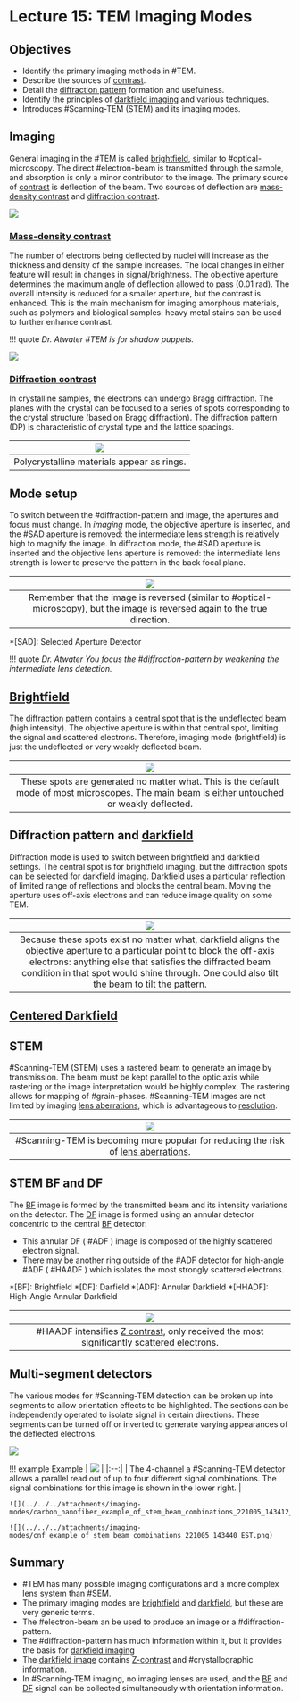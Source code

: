 <!-- 20221005T09:34 -->
# Lecture 15: TEM Imaging Modes
## Objectives
- Identify the primary imaging methods in #TEM.
- Describe the sources of [contrast](contrast.md).
- Detail the [diffraction pattern](lecture-16-tem-diffraction-patterns.md) formation and usefulness.
- Identify the principles of [darkfield imaging](darkfield.md) and various techniques.
- Introduces #Scanning-TEM (STEM) and its imaging modes.

## Imaging
General imaging in the #TEM is called [brightfield](brightfield.md), similar to #optical-microscopy.
The direct #electron-beam is transmitted through the sample, and absorption is only a minor contributor to the image.
The primary source of [contrast](contrast.md) is deflection of the beam.
Two sources of deflection are [mass-density contrast](contrast.md#mass-density-contrast) and [diffraction contrast](contrast.md#diffraction-contrast).

![](../../../attachments/lecture-15-tem-imaging-modes/imaging_in_tem_221028_150151_EST.png)

### [Mass-density contrast](contrast.md#mass-density-contrast)
The number of electrons being deflected by nuclei will increase as the thickness and density of the sample increases.
The local changes in either feature will result in changes in signal/brightness.
The objective aperture determines the maximum angle of deflection allowed to pass (0.01 rad).
The overall intensity is reduced for a smaller aperture, but the contrast is enhanced.
This is the main mechanism for imaging amorphous materials, such as polymers and biological samples: heavy metal stains can be used to further enhance contrast.

!!! quote <cite> Dr. Atwater
    #TEM is for shadow puppets.

![](../../../attachments/lecture-15-tem-imaging-modes/mass-density_contrast_221028_150737_EST.png)

### [Diffraction contrast](contrast.md#diffraction-contrast)
In crystalline samples, the electrons can undergo Bragg diffraction.
The planes with the crystal can be focused to a series of spots corresponding to  the crystal structure (based on Bragg diffraction).
The diffraction pattern (DP) is characteristic of crystal type and the lattice spacings.

| ![](../../../attachments/imaging-modes/diffraction_contrast_221005_140203_EST.png) |
|:--:|
| Polycrystalline materials appear as rings. |

## Mode setup
To switch between the #diffraction-pattern and image, the apertures and focus must change.
In _imaging_ mode, the objective aperture is inserted, and the #SAD aperture is removed: the intermediate lens strength is relatively high to magnify the image.
In diffraction mode, the #SAD aperture is inserted and the objective lens aperture is removed: the intermediate lens strength is lower to preserve the pattern in the back focal plane.

| ![](../../../attachments/imaging-modes/tem_mode_setup_221005_140508_EST.png) |
|:--:|
| Remember that the image is reversed (similar to #optical-microscopy), but the image is reversed again to the true direction. |

*[SAD]: Selected Aperture Detector

!!! quote <cite> Dr. Atwater
    You focus the #diffraction-pattern by weakening the intermediate lens detection.

## [Brightfield](brightfield.md#tem)
The diffraction pattern contains a central spot that is the undeflected beam (high intensity).
The objective aperture is within that central spot, limiting the signal and scattered electrons.
Therefore, imaging mode (brightfield) is just the undeflected or very weakly deflected beam.

| ![](../../../attachments/imaging-modes/brightfield_imaging_221005_140908_EST.png) |
|:--:|
| These spots are generated no matter what. This is the default mode of most microscopes. The main beam is either untouched or weakly deflected. |

## Diffraction pattern and [darkfield](darkfield.md#tem)
Diffraction mode is used to switch between brightfield and darkfield settings.
The central spot is for brightfield imaging, but the diffraction spots can be selected for darkfield imaging.
Darkfield uses a particular reflection of limited range of reflections and blocks the central beam.
Moving the aperture uses off-axis electrons and can reduce image quality on some TEM.

| ![](../../../attachments/imaging-modes/diffraction_pattern_and_darkfield._221005_141240_EST.png) |
|:--:|
| Because these spots exist no matter what, darkfield aligns the objective aperture to a particular point to block the off-axis electrons: anything else that satisfies the diffracted beam condition in that spot would shine through. One could also tilt the beam to tilt the pattern. |

## [Centered Darkfield](darkfield.md#centered-darkfield)

## STEM
#Scanning-TEM (STEM) uses a rastered beam to generate an image by transmission.
The beam must be kept parallel to the optic axis while rastering or the image interpretation would be highly complex.
The rastering allows for mapping of #grain-phases.
#Scanning-TEM images are not limited by imaging [lens aberrations](aberrations.md), which is advantageous to [resolution](../engr-743-001-damage-and-fracture/resolution.md).

| ![](../../../attachments/imaging-modes/stem_imaging_diagram_221005_142547_EST.png) |
|:--:|
| #Scanning-TEM is becoming more popular for reducing the risk of [lens aberrations](aberrations.md). |

## STEM BF and DF
The [BF](brightfield.md) image is formed by the transmitted beam and its intensity variations on the detector.
The [DF](darkfield.md) image is formed using an annular detector concentric to the central [BF](brightfield.md) detector:
- This annular DF ( #ADF ) image is composed of the highly scattered electron signal.
- There may be another ring outside of the #ADF detector for high-angle #ADF ( #HAADF ) which isolates the most strongly scattered electrons.

*[BF]: Brightfield
*[DF]: Darfield
*[ADF]: Annular Darkfield
*[HHADF]: High-Angle Annular Darkfield

| ![](../../../attachments/lecture-15-tem-imaging-modes/scanning_tem_brightfield_and_darkfield_221028_151615_EST.png) |
|:--:|
| #HAADF intensifies [Z contrast](contrast.md#compositional), only received the most significantly scattered electrons. |

## Multi-segment detectors
The various modes for #Scanning-TEM detection can be broken up into segments to allow orientation effects to be highlighted.
The sections can be independently operated to isolate signal in certain directions.
These segments can be turned off or inverted to generate varying appearances of the deflected electrons.

![](../../../attachments/imaging-modes/multi-segment_detectors_221005_143109_EST.png)

!!! example Example
    | ![](../../../attachments/imaging-modes/viewing_nickel_oxide_nanoparticles_with_stem_beam_combinations_221005_143327_EST.png) |
    |:--:|
    | The 4-channel a #Scanning-TEM detector allows a parallel read out of up to four different signal combinations. The signal combinations for this image is shown in the lower right. |

    ![](../../../attachments/imaging-modes/carbon_nanofiber_example_of_stem_beam_combinations_221005_143412_EST.png)

    ![](../../../attachments/imaging-modes/cnf_example_of_stem_beam_combinations_221005_143440_EST.png)

## Summary
- #TEM has many possible imaging configurations and a more complex lens system than #SEM.
- The primary imaging modes are [brightfield](brightfield.md#tem) and [darkfield](darkfield.md#tem), but these are very generic terms.
- The #electron-beam an be used to produce an image or a #diffraction-pattern.
- The #diffraction-pattern has much information within it, but it provides the basis for [darkfield imaging](darkfield.md)
- The [darkfield image](darkfield.md) contains [Z-contrast](contrast.md#compositional) and #crystallographic information.
- In #Scanning-TEM imaging, no imaging lenses are used, and the [BF](brightfield.md) and [DF](darkfield.md) signal can be collected simultaneously with orientation information.